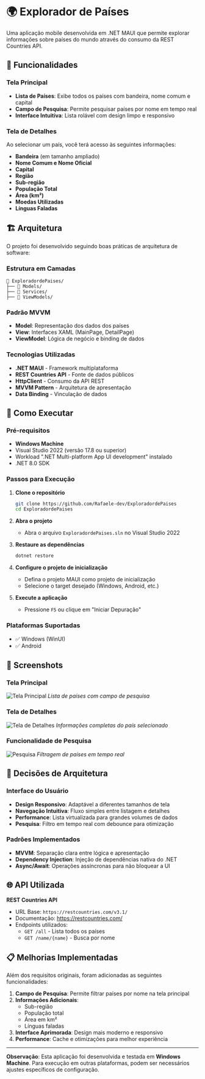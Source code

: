 ﻿# 🌍 Explorador de Países

Uma aplicação mobile desenvolvida em .NET MAUI que permite explorar informações sobre países do mundo através do consumo da REST Countries API.

## 📱 Funcionalidades

### Tela Principal
- **Lista de Países**: Exibe todos os países com bandeira, nome comum e capital
- **Campo de Pesquisa**: Permite pesquisar países por nome em tempo real
- **Interface Intuitiva**: Lista rolável com design limpo e responsivo

### Tela de Detalhes
Ao selecionar um país, você terá acesso às seguintes informações:
- **Bandeira** (em tamanho ampliado)
- **Nome Comum e Nome Oficial**
- **Capital**
- **Região**
- **Sub-região**
- **População Total**
- **Área (km²)**
- **Moedas Utilizadas**
- **Línguas Faladas**

## 🏗️ Arquitetura

O projeto foi desenvolvido seguindo boas práticas de arquitetura de software:

### Estrutura em Camadas
```
📁 ExploradordePaises/
├── 📁 Models/
├── 📁 Services/
├── 📁 ViewModels/
```

### Padrão MVVM
- **Model**: Representação dos dados dos países
- **View**: Interfaces XAML (MainPage, DetailPage)
- **ViewModel**: Lógica de negócio e binding de dados

### Tecnologias Utilizadas
- **.NET MAUI** - Framework multiplataforma
- **REST Countries API** - Fonte de dados públicos 
- **HttpClient** - Consumo da API REST
- **MVVM Pattern** - Arquitetura de apresentação
- **Data Binding** - Vinculação de dados

## 🚀 Como Executar

### Pré-requisitos
- **Windows Machine** 
- Visual Studio 2022 (versão 17.8 ou superior)
- Workload ".NET Multi-platform App UI development" instalado
- .NET 8.0 SDK

### Passos para Execução

1. **Clone o repositório**
   ```bash
   git clone https://github.com/Rafaele-dev/ExploradordePaises
   cd ExploradordePaises
   ```

2. **Abra o projeto**
   - Abra o arquivo `ExploradordePaises.sln` no Visual Studio 2022

3. **Restaure as dependências**
   ```bash
   dotnet restore
   ```

4. **Configure o projeto de inicialização**
   - Defina o projeto MAUI como projeto de inicialização
   - Selecione o target desejado (Windows, Android, etc.)

5. **Execute a aplicação**
   - Pressione `F5` ou clique em "Iniciar Depuração"

### Plataformas Suportadas
- ✅ Windows (WinUI)
- ✅ Android

## 📸 Screenshots

### Tela Principal
![Tela Principal](./ExploradordePaises/screenshots/telaInicial.jpeg)
*Lista de países com campo de pesquisa*

### Tela de Detalhes
![Tela de Detalhes](./ExploradordePaises/screenshots/detalhes.jpeg)
*Informações completas do país selecionado*

### Funcionalidade de Pesquisa
![Pesquisa](./ExploradordePaises/screenshots/pesquisa.jpeg)
*Filtragem de países em tempo real*

## 🔧 Decisões de Arquitetura

### Interface do Usuário
- **Design Responsivo**: Adaptável a diferentes tamanhos de tela
- **Navegação Intuitiva**: Fluxo simples entre listagem e detalhes
- **Performance**: Lista virtualizada para grandes volumes de dados
- **Pesquisa**: Filtro em tempo real com debounce para otimização

### Padrões Implementados
- **MVVM**: Separação clara entre lógica e apresentação
- **Dependency Injection**: Injeção de dependências nativa do .NET
- **Async/Await**: Operações assíncronas para não bloquear a UI

## 🌐 API Utilizada

**REST Countries API**
- URL Base: `https://restcountries.com/v3.1/`
- Documentação: https://restcountries.com/
- Endpoints utilizados:
  - `GET /all` - Lista todos os países
  - `GET /name/{name}` - Busca por nome

## 📋 Melhorias Implementadas

Além dos requisitos originais, foram adicionadas as seguintes funcionalidades:

1. **Campo de Pesquisa**: Permite filtrar países por nome na tela principal
2. **Informações Adicionais**: 
   - Sub-região
   - População total
   - Área em km²
   - Línguas faladas
3. **Interface Aprimorada**: Design mais moderno e responsivo
4. **Performance**: Cache e otimizações para melhor experiência

---

**Observação**: Esta aplicação foi desenvolvida e testada em **Windows Machine**. Para execução em outras plataformas, podem ser necessários ajustes específicos de configuração.
